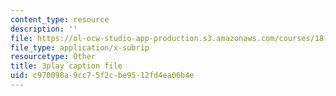 ```yaml
---
content_type: resource
description: ''
file: https://ol-ocw-studio-app-production.s3.amazonaws.com/courses/18-01sc-single-variable-calculus-fall-2010/c970098a9cc75f2cbe9512fd4ea06b4e_wOHrNt9ScYs.vtt
file_type: application/x-subrip
resourcetype: Other
title: 3play caption file
uid: c970098a-9cc7-5f2c-be95-12fd4ea06b4e
---
```

